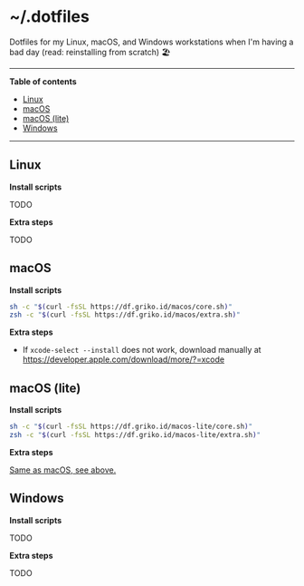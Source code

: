 <!-- markdownlint-disable MD036 -->

# ~/.dotfiles

Dotfiles for my Linux, macOS, and Windows workstations when I'm having a bad day (read: reinstalling from scratch) 🏖️

---

**Table of contents**

- [Linux](#linux)
- [macOS](#macos)
- [macOS (lite)](#macos-lite)
- [Windows](#windows)

---

## Linux

**Install scripts**

TODO

**Extra steps**

TODO

## macOS

**Install scripts**

```sh
sh -c "$(curl -fsSL https://df.griko.id/macos/core.sh)"
zsh -c "$(curl -fsSL https://df.griko.id/macos/extra.sh)"
```

**Extra steps**

- If `xcode-select --install` does not work, download manually at <https://developer.apple.com/download/more/?=xcode>

## macOS (lite)

**Install scripts**

```sh
sh -c "$(curl -fsSL https://df.griko.id/macos-lite/core.sh)"
zsh -c "$(curl -fsSL https://df.griko.id/macos-lite/extra.sh)"
```

**Extra steps**

[Same as macOS, see above.](#macos)

## Windows

**Install scripts**

TODO

**Extra steps**

TODO

